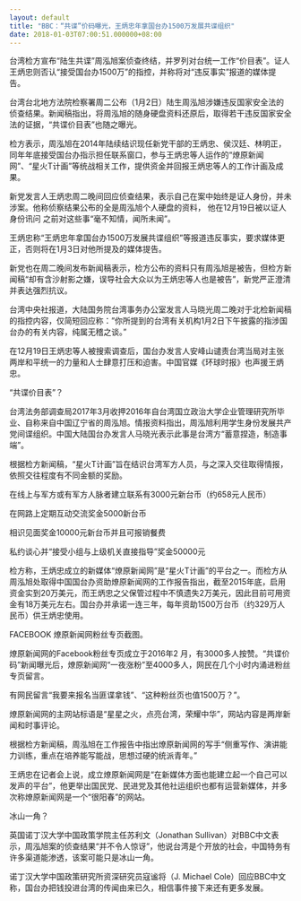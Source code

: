 ```yaml
---
layout: default
title: "BBC：“共谍”价码曝光，王炳忠年拿国台办1500万发展共谍组织"
date: 2018-01-03T07:00:51.000000+08:00
---
```


台湾检方宣布“陆生共谍”周泓旭案侦查终结，并罗列对台统一工作“价目表”。证人王炳忠则否认“接受国台办1500万”的指控，并称将对“违反事实”报道的媒体提告。

台湾台北地方法院检察署周二公布（1月2日）陆生周泓旭涉嫌违反国家安全法的侦查结果。新闻稿指出，将周泓旭的随身硬盘资料还原后，取得若干违反国家安全法的证据，“共谍价目表”也随之曝光。

检方表示，周泓旭在2014年陆续结识现任新党干部的王炳忠、侯汉廷、林明正，同年年底接受国台办指示担任联系窗口，参与王炳忠等人运作的“燎原新闻网”、“星火T计画”等统战相关工作，提供资金并回报王炳忠等人的工作计画及成果。

新党发言人王炳忠周二晚间回应侦查结果，表示自己在案中始终是证人身份，并未涉案。他称侦察结果公布的全是周泓旭个人硬盘的资料， 他在12月19日被以证人身份讯问 之前对这些事“毫不知情，闻所未闻”。

王炳忠称“王炳忠年拿国台办1500万发展共谍组织”等报道违反事实，要求媒体更正，否则将在1月3日对他所提及的媒体提告。

新党也在周二晚间发布新闻稿表示，检方公布的资料只有周泓旭是被告，但检方新闻稿“却有含沙射影之嫌，误导社会大众以为王炳忠等人也是被告”，新党严正澄清并表达强烈抗议。

台湾中央社报道，大陆国务院台湾事务办公室发言人马晓光周二晚对于北检新闻稿的指控内容，仅简短回应称：”你所提到的台湾有关机构1月2日下午披露的指涉国台办的有关内容，纯属无稽之谈。”

在12月19日王炳忠等人被搜索调查后，国台办发言人安峰山谴责台湾当局对主张两岸和平统一的力量和人士肆意打压和迫害。中国官媒《环球时报》也声援王炳忠。

“共谍价目表”？

台湾法务部调查局2017年3月收押2016年自台湾国立政治大学企业管理研究所毕业、自称来自中国辽宁省的周泓旭。情报资料指出，周泓旭利用学生身份发展共产党间谍组织。中国大陆国台办发言人马晓光表示此事是台湾方“蓄意捏造，制造事端”。

根据检方新闻稿，“星火T计画”旨在结识台湾军方人员，与之深入交往取得情报，依照交往程度有不同金额的奖励。

在线上与军方或有军方人脉者建立联系有3000元新台币（约658元人民币）


在网路上定期互动交流奖金5000新台币


相识见面奖金10000元新台币并且可报销餐费


私约谈心并“接受小组与上级机关直接指导”奖金50000元

检方称，王炳忠成立的新媒体“燎原新闻网”是“星火T计画”的平台之一。而检方从周泓旭处取得中国国台办资助燎原新闻网的工作报告指出，截至2015年底，启用资金实到20万美元，而王炳忠之父保管过程中不慎遗失2万美元，因此目前可用资金有18万美元左右。国台办并承诺一连三年，每年资助1500万台币（约329万人民币）供王炳忠使用。


FACEBOOK 燎原新闻网粉丝专页截图。

燎原新闻网的Facebook粉丝专页成立于2016年2 月，有3000多人按赞。“共谍价码”新闻曝光后，燎原新闻网“一夜涨粉”至4000多人，网民在几个小时内涌进粉丝专页留言。

有网民留言“我要来报名当匪谍拿钱”、“这种粉丝页也值1500万？”。

燎原新闻网的主网站标语是“星星之火，点亮台湾，荣耀中华”，网站内容是两岸新闻和时事评论。

根据检方新闻稿，周泓旭在工作报告中指出燎原新闻网的写手“侧重写作、演讲能力训练，重点在培养能写能战，思想过硬的统派青年。”

王炳忠在记者会上说，成立燎原新闻网是“在新媒体方面也能建立起一个自己可以发声的平台”，他更举出国民党、民进党及其他社运组织也都有运营新媒体，并多次称燎原新闻网是一个“很阳春”的网站。

冰山一角？

英国诺丁汉大学中国政策学院主任苏利文（Jonathan Sullivan）对BBC中文表示，周泓旭案的侦查结果“并不令人惊讶”，他说台湾是个开放的社会，中国特务有许多渠道能渗透，该案可能只是冰山一角。

诺丁汉大学中国政策研究所资深研究员寇谧将（J. Michael Cole）回应BBC中文称，国台办把钱投进台湾的传闻由来已久，相信事件接下来还有更多发展。

